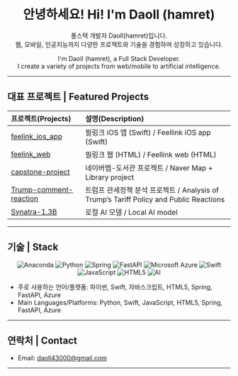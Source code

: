 <div align="center">

# 안녕하세요! Hi! I'm Daoll (hamret)

풀스택 개발자 Daoll(hamret)입니다.  
웹, 모바일, 인공지능까지 다양한 프로젝트와 기술을 경험하며 성장하고 있습니다.  

I'm Daoll (hamret), a Full Stack Developer.  
I create a variety of projects from web/mobile to artificial intelligence.

</div>

---

## 대표 프로젝트 | Featured Projects

| 프로젝트(Projects) | 설명(Description) |
|:---|:--|
| [feelink_ios_app](https://github.com/hamret/feelink_ios_app) | 필링크 iOS 앱 (Swift) / Feellink iOS app (Swift) |
| [feelink_web](https://github.com/hamret/feelink_web) | 필링크 웹 (HTML) / Feellink web (HTML) |
| [capstone-project](https://github.com/hamret/capstone-project) | 네이버맵-도서관 프로젝트 / Naver Map + Library project |
| [Trump-comment-reaction](https://github.com/hamret/Trump-comment-reaction) | 트럼프 관세정책 분석 프로젝트 / Analysis of Trump’s Tariff Policy and Public Reactions |
| [Synatra-1.3B](https://github.com/hamret/Synatra-1.3B) | 로컬 AI 모델 / Local AI model |

---

## 기술 | Stack

<div align="center">

![Anaconda](https://img.shields.io/badge/Anaconda-44A833?style=flat-square&logo=anaconda&logoColor=white)
![Python](https://img.shields.io/badge/Python-3776AB?style=flat-square&logo=Python&logoColor=white)
![Spring](https://img.shields.io/badge/Spring-6DB33F?style=flat-square&logo=spring&logoColor=white)
![FastAPI](https://img.shields.io/badge/FastAPI-009688?style=flat-square&logo=fastapi&logoColor=white)
![Microsoft Azure](https://img.shields.io/badge/Azure-0078D4?style=flat-square&logo=microsoftazure&logoColor=white)
![Swift](https://img.shields.io/badge/Swift-F05138?style=flat-square&logo=Swift&logoColor=white)
![JavaScript](https://img.shields.io/badge/JavaScript-F7DF1E?style=flat-square&logo=javascript&logoColor=black)
![HTML5](https://img.shields.io/badge/HTML5-E34F26?style=flat-square&logo=html5&logoColor=white)
![AI](https://img.shields.io/badge/AI-brightgreen)

</div>

- 주로 사용하는 언어/플랫폼: 파이썬, Swift, 자바스크립트, HTML5, Spring, FastAPI, Azure  
- Main Languages/Platforms: Python, Swift, JavaScript, HTML5, Spring, FastAPI, Azure

---

## 연락처 | Contact

- Email: [daoll43000@gmail.com](mailto:daoll43000@gmail.com)

---
